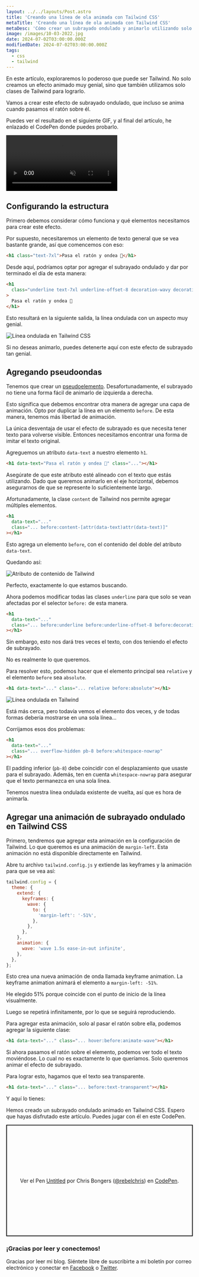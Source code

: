 ```yaml
---
layout: ../../layouts/Post.astro
title: 'Creando una línea de ola animada con Tailwind CSS'
metaTitle: 'Creando una línea de ola animada con Tailwind CSS'
metaDesc: 'Cómo crear un subrayado ondulado y animarlo utilizando solo Tailwind CSS'
image: /images/10-03-2022.jpg
date: 2024-07-02T03:00:00.000Z
modifiedDate: 2024-07-02T03:00:00.000Z
tags:
  - css
  - tailwind
---
```


En este artículo, exploraremos lo poderoso que puede ser Tailwind. 
No solo creamos un efecto animado muy genial, sino que también utilizamos solo clases de Tailwind para lograrlo.

Vamos a crear este efecto de subrayado ondulado, que incluso se anima cuando pasamos el ratón sobre él.

Puedes ver el resultado en el siguiente GIF, y al final del artículo, he enlazado el CodePen donde puedes probarlo.

<!-- ![Creating an animated wave line with Tailwind CSS](https://cdn.hashnode.com/res/hashnode/image/upload/v1646114464010/x7ui4Gbyt.gif) -->
<video autoplay loop muted playsinline>
  <source src="https://res.cloudinary.com/daily-dev-tips/video/upload/v1646114503/wave_fnxudp.webm" type="video/webm" />
  <source src="https://res.cloudinary.com/daily-dev-tips/video/upload/v1646114503/wave_azhlun.mp4" type="video/mp4" />
</video>

## Configurando la estructura

Primero debemos considerar cómo funciona y qué elementos necesitamos para crear este efecto.

Por supuesto, necesitaremos un elemento de texto general que se vea bastante grande, así que comencemos con eso:

```html
<h1 class="text-7xl">Pasa el ratón y ondea 🌊</h1>
```

Desde aquí, podríamos optar por agregar el subrayado ondulado y dar por terminado el día de esta manera:

```html
<h1
  class="underline text-7xl underline-offset-8 decoration-wavy decoration-sky-400"
>
  Pasa el ratón y ondea 🌊
</h1>
```

Esto resultará en la siguiente salida, la línea ondulada con un aspecto muy genial.

![Línea ondulada en Tailwind CSS](https://cdn.hashnode.com/res/hashnode/image/upload/v1646113292081/4phS2_f4O.png)

Si no deseas animarlo, puedes detenerte aquí con este efecto de subrayado tan genial.

## Agregando pseudoondas

Tenemos que crear un [pseudoelemento](https://daily-dev-tips.com/posts/tailwind-css-pseudo-elements/).
Desafortunadamente, el subrayado no tiene una forma fácil de animarlo de izquierda a derecha.

Esto significa que debemos encontrar otra manera de agregar una capa de animación.
Opto por duplicar la línea en un elemento `before`. De esta manera, tenemos más libertad de animación.

La única desventaja de usar el efecto de subrayado es que necesita tener texto para volverse visible.
Entonces necesitamos encontrar una forma de imitar el texto original.

Agreguemos un atributo `data-text` a nuestro elemento `h1`.

```html
<h1 data-text="Pasa el ratón y ondea 🌊" class="..."></h1>
```

Asegúrate de que este atributo esté alineado con el texto que estás utilizando.
Dado que queremos animarlo en el eje horizontal, debemos asegurarnos de que se represente lo suficientemente largo.

Afortunadamente, la clase `content` de Tailwind nos permite agregar múltiples elementos.

```html
<h1
  data-text="..."
  class="... before:content-[attr(data-text)attr(data-text)]"
></h1>
```

Esto agrega un elemento `before`, con el contenido del doble del atributo `data-text`.

Quedando así:

![Atributo de contenido de Tailwind](https://cdn.hashnode.com/res/hashnode/image/upload/v1646113628756/r8JnaHSpW.png)

Perfecto, exactamente lo que estamos buscando.

Ahora podemos modificar todas las clases `underline` para que solo se vean afectadas por el selector `before:` de esta manera.

```html
<h1
  data-text="..."
  class="... before:underline before:underline-offset-8 before:decoration-wavy before:decoration-sky-400"
></h1>
```

Sin embargo, esto nos dará tres veces el texto, con dos teniendo el efecto de subrayado.

No es realmente lo que queremos.

Para resolver esto, podemos hacer que el elemento principal sea `relative` y el elemento `before` sea `absolute`.

```html
<h1 data-text="..." class="... relative before:absolute"></h1>
```

![Línea ondulada en Tailwind](https://cdn.hashnode.com/res/hashnode/image/upload/v1646113879227/MbweMX0XG.png)

Está más cerca, pero todavía vemos el elemento dos veces, y de todas formas debería mostrarse en una sola línea...

Corrijamos esos dos problemas:

```html
<h1
  data-text="..."
  class="... overflow-hidden pb-8 before:whitespace-nowrap"
></h1>
```

El padding inferior (`pb-8`) debe coincidir con el desplazamiento que usaste para el subrayado.
Además, ten en cuenta `whitespace-nowrap` para asegurar que el texto permanezca en una sola línea.

Tenemos nuestra línea ondulada existente de vuelta, así que es hora de animarla.

## Agregar una animación de subrayado ondulado en Tailwind CSS

Primero, tendremos que agregar esta animación en la configuración de Tailwind. Lo que queremos es una animación de `margin-left`. Esta animación no está disponible directamente en Tailwind.

Abre tu archivo `tailwind.config.js` y extiende las keyframes y la animación para que se vea así:

```js
tailwind.config = {
  theme: {
    extend: {
      keyframes: {
        wave: {
          to: {
            'margin-left': '-51%',
          },
        },
      },
    },
    animation: {
      wave: 'wave 1.5s ease-in-out infinite',
    },
  },
};
```

Esto crea una nueva animación de onda llamada keyframe animation.
La keyframe animation animará el elemento a `margin-left: -51%`.

He elegido 51% porque coincide con el punto de inicio de la línea visualmente.

Luego se repetirá infinitamente, por lo que se seguirá reproduciendo.

Para agregar esta animación, solo al pasar el ratón sobre ella, podemos agregar la siguiente clase:

```html
<h1 data-text="..." class="... hover:before:animate-wave"></h1>
```

Si ahora pasamos el ratón sobre el elemento, podemos ver todo el texto moviéndose.
Lo cual no es exactamente lo que queríamos. Solo queremos animar el efecto de subrayado.

Para lograr esto, hagamos que el texto sea transparente.

```html
<h1 data-text="..." class="... before:text-transparent"></h1>
```

Y aquí lo tienes:

Hemos creado un subrayado ondulado animado en Tailwind CSS.
Espero que hayas disfrutado este artículo. Puedes jugar con él en este CodePen.

<div class="codepen" data-height="300" data-default-tab="result" data-slug-hash="MWOzWwP" data-user="rebelchris" style="height: 300px; box-sizing: border-box; display: flex; align-items: center; justify-content: center; border: 2px solid; margin: 1em 0; padding: 1em;">
  <span>Ver el Pen <a href="https://codepen.io/rebelchris/pen/MWOzWwP">
  Untitled</a> por Chris Bongers (<a href="https://codepen.io/rebelchris">@rebelchris</a>)
  en <a href="https://codepen.io">CodePen</a>.</span>
</div>
<script async defer src="https://cpwebassets.codepen.io/assets/embed/ei.js"></script>

### ¡Gracias por leer y conectemos!

Gracias por leer mi blog. Siéntete libre de suscribirte a mi boletín por correo electrónico y conectar en [Facebook](https://www.facebook.com/DailyDevTipsBlog) o [Twitter](https://twitter.com/DailyDevTips1).
